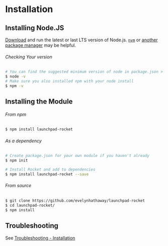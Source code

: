 # Installation
## Installing Node.JS
[Download](https://nodejs.org/en/download/) and run the latest or last LTS version of Node.js. [`nvm`](https://nodejs.org/en/download/package-manager/#nvm) or [another package manager](https://nodejs.org/en/download/package-manager/) may be helpful.

###### Checking Your version
```bash
# You can find the suggested minimum version of node in package.json > engines > node
$ node -v
# Make sure you also installed npm with your node install
$ npm -v
```

## Installing the Module
###### From npm
```bash
$ npm install launchpad-rocket
```
###### As a dependency
```bash
# Create package.json for your own module if you haven't already
$ npm init

# Install Rocket and add to dependencies
$ npm install launchpad-rocket --save
```
###### From source
```bash
$ git clone https://github.com/evelynhathaway/launchpad-rocket
$ cd launchpad-rocket/
$ npm install
```


## Troubleshooting
See [Troubleshooting - Installation](troubleshooting.md#installation)
